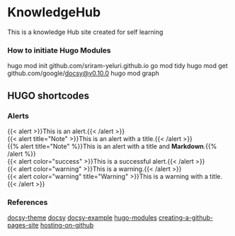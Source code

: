 # KnowledgeHub

This is a knowledge Hub site created for self learning

### How to initiate Hugo Modules
hugo mod init github.com/sriram-yeluri.github.io
go mod tidy
hugo mod get github.com/google/docsy@v0.10.0
hugo mod graph


## HUGO shortcodes

### Alerts

{{< alert >}}This is an alert.{{< /alert >}}  
{{< alert title="Note" >}}This is an alert with a title.{{< /alert >}}  
{{% alert title="Note" %}}This is an alert with a title and **Markdown**.{{% /alert %}}  
{{< alert color="success" >}}This is a successful alert.{{< /alert >}}  
{{< alert color="warning" >}}This is a warning.{{< /alert >}}  
{{< alert color="warning" title="Warning" >}}This is a warning with a title.{{< /alert >}}  


### References
[docsy-theme](https://themes.gohugo.io/docsy/)
[docsy](https://www.docsy.dev/docs/getting-started/)
[docsy-example](https://github.com/google/docsy-example)
[hugo-modules](https://www.docsy.dev/docs/updating/convert-site-to-module/)
[creating-a-github-pages-site](https://docs.github.com/en/pages/getting-started-with-github-pages/creating-a-github-pages-site)
[hosting-on-github](https://gohugo.io/hosting-and-deployment/hosting-on-github/)


